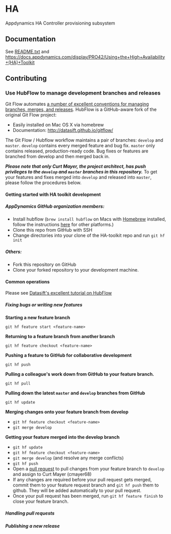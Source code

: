 # HA
Appdynamics HA Controller provisioning subsystem

## Documentation
See [README.txt](README.txt) and https://docs.appdynamics.com/display/PRO42/Using+the+High+Availability+(HA)+Toolkit

## Contributing

### Use HubFlow to manage development branches and releases

Git Flow automates [a number of excellent conventions for managing branches, merges, and releases](http://nvie.com/posts/a-successful-git-branching-model/).  HubFlow is a GitHub-aware fork of the original Git Flow project:

* Easily installed on Mac OS X via homebrew 
* Documentation: http://datasift.github.io/gitflow/

The Git Flow / Hubflow workflow maintains a pair of branches: `develop` and `master`.  `develop` contains every merged feature and bug fix.  `master` only contains released, production-ready code.  Bug fixes or features are branched from develop and then merged back in.

***Please note that only Curt Mayer, the project architect, has push privileges to the `develop` and `master` branches in this repository.***  To get your features and fixes merged into `develop` and released into `master`, please follow the procedures below.

#### Getting started with HA toolkit development

##### AppDynamics GitHub organization members:

* Install hubflow \(`brew install hubflow` on Macs with [Homebrew](http://brew.sh) installed, follow the instructions [here](https://github.com/datasift/gitflow) for other platforms.\)
* Clone this repo from GitHub with SSH
* Change directories into your clone of the HA-toolkit repo and run `git hf init`

##### Others:

* Fork this repository on GitHub
* Clone your forked repository to your development machine.

#### Common operations

Please see [Datasift's excellent tutorial on HubFlow](http://datasift.github.io/gitflow/GitFlowForGitHub.html)

##### Fixing bugs or writing new features

**Starting a new feature branch**

`git hf feature start <feature-name>`

**Returning to a feature branch from another branch**

`git hf feature checkout <feature-name>`

**Pushing a feature to GitHub for collaborative development**

`git hf push`

**Pulling a colleague's work down from GitHub to your feature branch.**

`git hf pull`

**Pulling down the latest `master` and `develop` branches from GitHub**

`git hf update`

**Merging changes onto your feature branch from develop**

* `git hf feature checkout <feature-name>`
* `git merge develop`

**Getting your feature merged into the develop branch**

* `git hf update`
* `git hf feature checkout <feature-name>`
* `git merge develop` (and resolve any merge conflicts)
* `git hf push`
* Open a [pull request](https://help.github.com/articles/using-pull-requests/) to pull changes from your feature branch to `develop` and assign to Curt Mayer \(cmayer68\)
* If any changes are required before your pull request gets merged, commit them to your feature request branch and `git hf push` them to github.  They will be added automatically to your pull request.
* Once your pull request has been merged, run `git hf feature finish` to close your feature branch.

##### Handling pull requests

##### Publishing a new release

